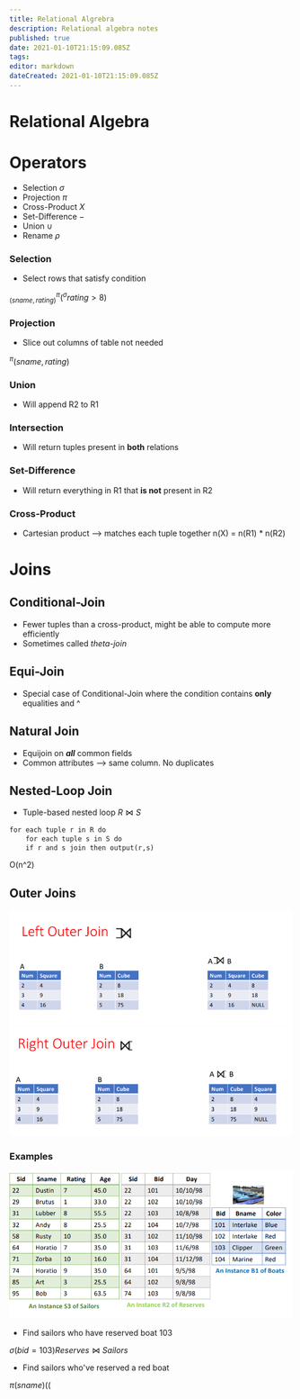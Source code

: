 ```yaml
---
title: Relational Algrebra
description: Relational algebra notes
published: true
date: 2021-01-10T21:15:09.085Z
tags: 
editor: markdown
dateCreated: 2021-01-10T21:15:09.085Z
---
```


# Relational  Algebra

# Operators

- Selection $\sigma$
- Projection $\pi$
- Cross-Product $X$
- Set-Difference $-$
- Union $\cup$
- Rename $\rho$

### Selection

- Select rows that satisfy condition

$^\pi_(sname, rating) (^\sigma rating > 8)$

### Projection

- Slice out columns of table not needed

$^\pi (sname, rating)$

### Union

- Will append R2 to R1

### Intersection

- Will return tuples present in **both** relations

### Set-Difference

- Will return everything in R1 that **is not**  present in R2

### Cross-Product

- Cartesian product --> matches each tuple together n(X) = n(R1) * n(R2)


# Joins

## Conditional-Join

- Fewer tuples than a cross-product, might be able to compute more efficiently
- Sometimes called *theta-join*

## Equi-Join

- Special case of Conditional-Join where the condition contains **only** equalities and ^

## Natural Join

- Equijoin on ***all*** common fields
- Common attributes --> same column. No duplicates

## Nested-Loop Join

- Tuple-based nested loop $R \bowtie S$
```
for each tuple r in R do
	for each tuple s in S do
  	if r and s join then output(r,s)
```
O(n^2)

## Outer Joins

![left-outer-join.png](/left-outer-join.png)
![right-outer-join.png](/right-outer-join.png)

### Examples

![db_example_1.png](/db_example_1.png)

- Find sailors who have reserved boat 103

$\sigma(bid=103) Reserves \bowtie Sailors$


- Find sailors who've reserved a red boat

$\pi (sname) (($











